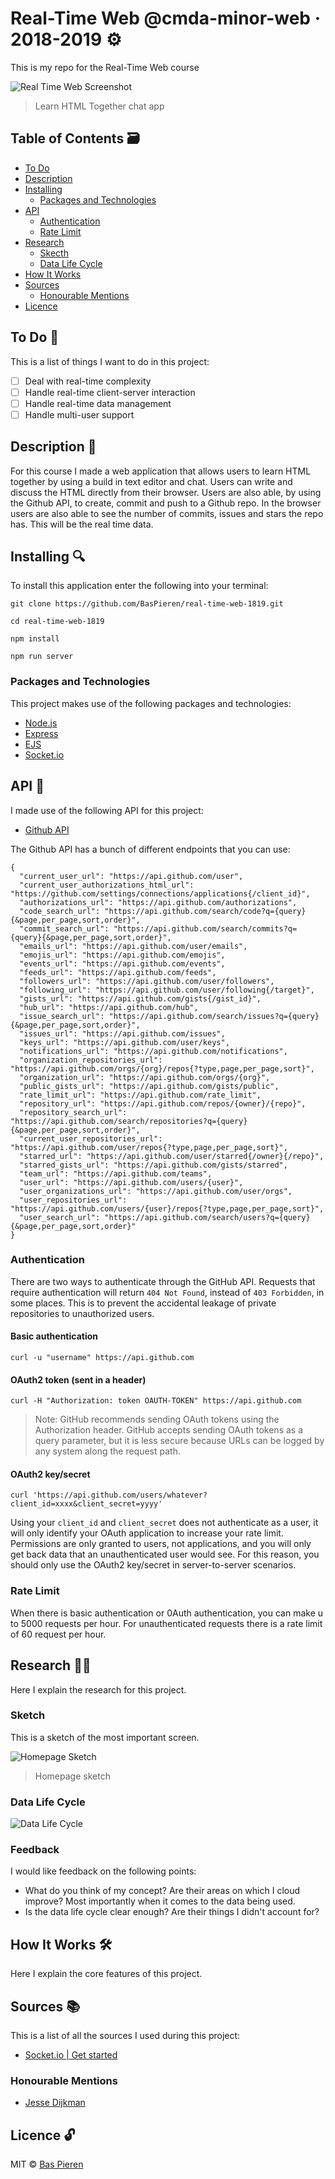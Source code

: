 # Real-Time Web @cmda-minor-web · 2018-2019 ⚙️

This is my repo for the Real-Time Web course

![Real Time Web Screenshot](https://i.imgur.com/t95Kias.png)
> Learn HTML Together chat app

## Table of Contents 🗃
* [To Do](#to-do-)
* [Description](#description-)
* [Installing](#installing-)
  * [Packages and Technologies](#packages-and-technologies)
* [API](#api)
  * [Authentication](#authentication)
  * [Rate Limit](#rate-limit)
* [Research](#research-)
  * [Skecth](#skecth)
  * [Data Life Cycle](#data-life-cycle)
* [How It Works](#how-it-works-️)
* [Sources](#sources-)
  * [Honourable Mentions](#honourable-mentions)
* [Licence](#licence-)

## To Do 📌
This is a list of things I want to do in this project:

- [ ] Deal with real-time complexity
- [ ] Handle real-time client-server interaction
- [ ] Handle real-time data management
- [ ] Handle multi-user support

## Description 📝
For this course I made a web application that allows users to learn HTML together by using a build in text editor and chat. Users can write and discuss the HTML directly from their browser. Users are also able, by using the Github API, to create, commit and push to a Github repo. In the browser users are also able to see the number of commits, issues and stars the repo has. This will be the real time data.

## Installing 🔍
To install this application enter the following into your terminal:
```
git clone https://github.com/BasPieren/real-time-web-1819.git

cd real-time-web-1819

npm install

npm run server
```

### Packages and Technologies
This project makes use of the following packages and technologies:

* [Node.js](https://nodejs.org/en/)
* [Express](https://expressjs.com/)
* [EJS](https://ejs.co/)
* [Socket.io](http://socket.io)

## API 🐒
I made use of the following API for this project:

  * [Github API](https://developer.github.com/v3/)

The Github API has a bunch of different endpoints that you can use:

```
{
  "current_user_url": "https://api.github.com/user",
  "current_user_authorizations_html_url": "https://github.com/settings/connections/applications{/client_id}",
  "authorizations_url": "https://api.github.com/authorizations",
  "code_search_url": "https://api.github.com/search/code?q={query}{&page,per_page,sort,order}",
  "commit_search_url": "https://api.github.com/search/commits?q={query}{&page,per_page,sort,order}",
  "emails_url": "https://api.github.com/user/emails",
  "emojis_url": "https://api.github.com/emojis",
  "events_url": "https://api.github.com/events",
  "feeds_url": "https://api.github.com/feeds",
  "followers_url": "https://api.github.com/user/followers",
  "following_url": "https://api.github.com/user/following{/target}",
  "gists_url": "https://api.github.com/gists{/gist_id}",
  "hub_url": "https://api.github.com/hub",
  "issue_search_url": "https://api.github.com/search/issues?q={query}{&page,per_page,sort,order}",
  "issues_url": "https://api.github.com/issues",
  "keys_url": "https://api.github.com/user/keys",
  "notifications_url": "https://api.github.com/notifications",
  "organization_repositories_url": "https://api.github.com/orgs/{org}/repos{?type,page,per_page,sort}",
  "organization_url": "https://api.github.com/orgs/{org}",
  "public_gists_url": "https://api.github.com/gists/public",
  "rate_limit_url": "https://api.github.com/rate_limit",
  "repository_url": "https://api.github.com/repos/{owner}/{repo}",
  "repository_search_url": "https://api.github.com/search/repositories?q={query}{&page,per_page,sort,order}",
  "current_user_repositories_url": "https://api.github.com/user/repos{?type,page,per_page,sort}",
  "starred_url": "https://api.github.com/user/starred{/owner}{/repo}",
  "starred_gists_url": "https://api.github.com/gists/starred",
  "team_url": "https://api.github.com/teams",
  "user_url": "https://api.github.com/users/{user}",
  "user_organizations_url": "https://api.github.com/user/orgs",
  "user_repositories_url": "https://api.github.com/users/{user}/repos{?type,page,per_page,sort}",
  "user_search_url": "https://api.github.com/search/users?q={query}{&page,per_page,sort,order}"
}
```
### Authentication
There are two ways to authenticate through the GitHub API. Requests that require authentication will return `404 Not Found`, instead of `403 Forbidden`, in some places. This is to prevent the accidental leakage of private repositories to unauthorized users.

#### Basic authentication
`curl -u "username" https://api.github.com`

#### OAuth2 token (sent in a header)
`curl -H "Authorization: token OAUTH-TOKEN" https://api.github.com`

> Note: GitHub recommends sending OAuth tokens using the Authorization header. GitHub accepts sending OAuth tokens as a query parameter, but it is less secure because URLs can be logged by any system along the request path.

#### OAuth2 key/secret
`curl 'https://api.github.com/users/whatever?client_id=xxxx&client_secret=yyyy'`

Using your `client_id` and `client_secret` does not authenticate as a user, it will only identify your OAuth application to increase your rate limit. Permissions are only granted to users, not applications, and you will only get back data that an unauthenticated user would see. For this reason, you should only use the OAuth2 key/secret in server-to-server scenarios.

### Rate Limit
When there is basic authentication or 0Auth authentication, you can make u to 5000 requests per hour. For unauthenticated requests there is a rate limit of 60 request per hour.

## Research 🕵🏻
Here I explain the research for this project.

### Sketch
This is a sketch of the most important screen.

![Homepage Sketch](https://i.imgur.com/PecHr6X.jpg)
> Homepage sketch

### Data Life Cycle
![Data Life Cycle](https://i.imgur.com/cwbVmTx.jpg)

### Feedback
I would like feedback on the following points:

  * What do you think of my concept? Are their areas on which I cloud improve? Most importantly when it comes to the data being used.
  * Is the data life cycle clear enough? Are their things I didn't account for?

## How It Works 🛠️
Here I explain the core features of this project.

## Sources 📚
This is a list of all the sources I used during this project:

  * [Socket.io | Get started](https://socket.io/get-started/chat/)

### Honourable Mentions

  * [Jesse Dijkman](https://github.com/jesseDijkman1/)

## Licence 🔓
MIT © [Bas Pieren](https://github.com/BasPieren)

